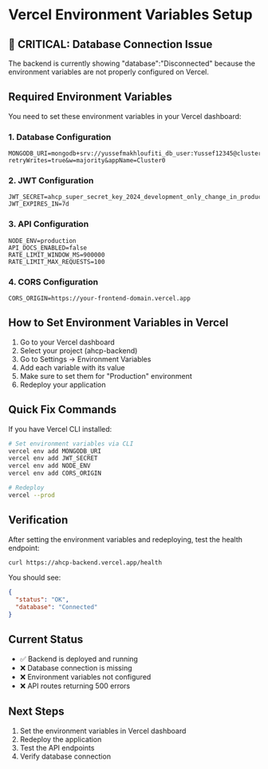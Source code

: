 # Vercel Environment Variables Setup

## 🚨 CRITICAL: Database Connection Issue

The backend is currently showing "database":"Disconnected" because the environment variables are not properly configured on Vercel.

## Required Environment Variables

You need to set these environment variables in your Vercel dashboard:

### 1. Database Configuration
```
MONGODB_URI=mongodb+srv://yussefmakhloufiti_db_user:Yussef12345@cluster0.pgy8qei.mongodb.net/ahcp_database?retryWrites=true&w=majority&appName=Cluster0
```

### 2. JWT Configuration
```
JWT_SECRET=ahcp_super_secret_key_2024_development_only_change_in_production_123456789
JWT_EXPIRES_IN=7d
```

### 3. API Configuration
```
NODE_ENV=production
API_DOCS_ENABLED=false
RATE_LIMIT_WINDOW_MS=900000
RATE_LIMIT_MAX_REQUESTS=100
```

### 4. CORS Configuration
```
CORS_ORIGIN=https://your-frontend-domain.vercel.app
```

## How to Set Environment Variables in Vercel

1. Go to your Vercel dashboard
2. Select your project (ahcp-backend)
3. Go to Settings → Environment Variables
4. Add each variable with its value
5. Make sure to set them for "Production" environment
6. Redeploy your application

## Quick Fix Commands

If you have Vercel CLI installed:

```bash
# Set environment variables via CLI
vercel env add MONGODB_URI
vercel env add JWT_SECRET
vercel env add NODE_ENV
vercel env add CORS_ORIGIN

# Redeploy
vercel --prod
```

## Verification

After setting the environment variables and redeploying, test the health endpoint:

```bash
curl https://ahcp-backend.vercel.app/health
```

You should see:
```json
{
  "status": "OK",
  "database": "Connected"
}
```

## Current Status

- ✅ Backend is deployed and running
- ❌ Database connection is missing
- ❌ Environment variables not configured
- ❌ API routes returning 500 errors

## Next Steps

1. Set the environment variables in Vercel dashboard
2. Redeploy the application
3. Test the API endpoints
4. Verify database connection
